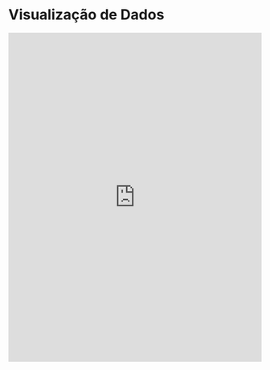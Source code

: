 # Visualização de Dados

<iframe width="100%" height="656" frameborder="0"
  src="https://observablehq.com/embed/@nataliacaldas/visualizando-dados-de-terremoto-usando-a-api-vega-lite-part?cells=dashboard%2Cearthquakes"></iframe>
